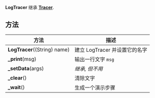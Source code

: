 ﻿**LogTracer** 继承 **[Tracer](Tracer)**.

## 方法

| 方法 | 描述 |
|--------|-------------|
| **LogTracer**((String) name)| 建立 LogTracer 并设置它的名字 |
| **_print**(msg) | 输出一行文字 `msg` |
| **_setData**(args) | _继承, 但不用_ |
| **_clear**() | 清除文字 |
| **_wait**() | 生成一个演示步骤 |

